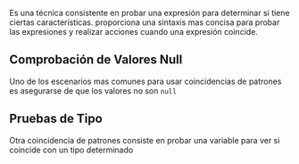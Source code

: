 Es una técnica consistente en probar una expresión para determinar si tiene ciertas características. proporciona una sintaxis mas concisa para probar las expresiones y realizar acciones cuando una expresión coincide.

## Comprobación de Valores Null
Uno de los escenarios mas comunes para usar coincidencias de patrones es asegurarse de que los valores no son `null` 

## Pruebas de Tipo
Otra coincidencia de patrones consiste en probar una variable para ver si coincide con un tipo determinado